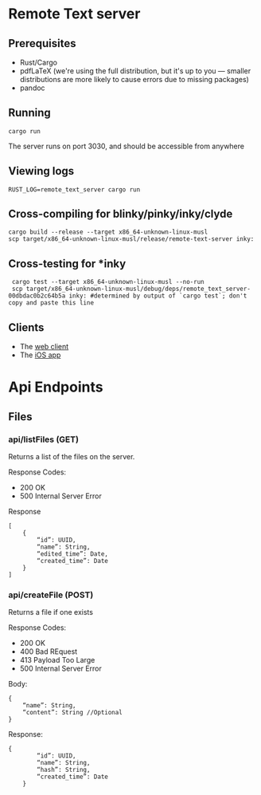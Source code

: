 # Remote Text server

## Prerequisites

- Rust/Cargo
- pdfLaTeX (we're using the full distribution, but it's up to you — smaller distributions are more likely to cause errors due to missing packages)
- pandoc

## Running

```
cargo run
```

The server runs on port 3030, and should be accessible from anywhere

## Viewing logs

```
RUST_LOG=remote_text_server cargo run
```

## Cross-compiling for blinky/pinky/inky/clyde

```
cargo build --release --target x86_64-unknown-linux-musl
scp target/x86_64-unknown-linux-musl/release/remote-text-server inky:
```

## Cross-testing for *inky

```
 cargo test --target x86_64-unknown-linux-musl --no-run
 scp target/x86_64-unknown-linux-musl/debug/deps/remote_text_server-00dbdac0b2c64b5a inky: #determined by output of `cargo test`; don't copy and paste this line
 ```

## Clients

- The [web client](https://github.com/Remote-Text/remote-text-client)
- The [iOS app](https://github.com/Remote-Text/remote-text-ios-client)

# Api Endpoints

## Files

### api/listFiles (GET)

Returns a list of the files on the server.

Response Codes:
- 200 OK
- 500 Internal Server Error

Response
```
[
	{
		“id”: UUID,
		“name”: String,
		“edited_time”: Date,
		“created_time”: Date
	}
]
```

### api/createFile (POST)

Returns a file if one exists

Response Codes:
- 200 OK
- 400 Bad REquest
- 413 Payload Too Large
- 500 Internal Server Error


Body:
```
{
	“name”: String,
	“content”: String //Optional
}
```

Response:
```
{
		“id”: UUID,
		“name”: String,
		“hash”: String,
		“created_time”: Date
	}

```
